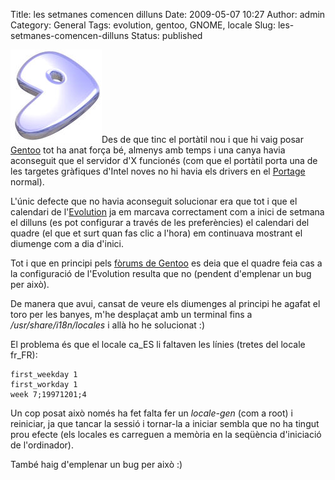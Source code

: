 Title: les setmanes comencen dilluns
Date: 2009-05-07 10:27
Author: admin
Category: General
Tags: evolution, gentoo, GNOME, locale
Slug: les-setmanes-comencen-dilluns
Status: published

<img src="./wp-content/uploads/2007/11/glogo-small.png" title="logotip de gentoo" class="alignright size-full wp-image-224" width="146" height="149" alt="logotip de gentoo" />Des de que tinc el portàtil nou i que hi vaig posar [Gentoo](http://www.gentoo.org/ "Lloc web de la distribució Linux Gentoo") tot ha anat força bé, almenys amb temps i una canya havia aconseguit que el servidor d'X funcionés (com que el portàtil porta una de les targetes gràfiques d'Intel noves no hi havia els drivers en el [Portage](http://en.wikipedia.org/wiki/Portage_(software) "Article de la Wikipedia sobre el Portage") normal).

L'únic defecte que no havia aconseguit solucionar era que tot i que el calendari de l'[Evolution](http://projects.gnome.org/evolution/ "Pàgina web del projecte de suite de correu i calendari Evolution") ja em marcava correctament com a inici de setmana el dilluns (es pot configurar a través de les preferències) el calendari del quadre (el que et surt quan fas clic a l'hora) em continuava mostrant el diumenge com a dia d'inici.

Tot i que en principi pels [fòrums de Gentoo](http://forums.gentoo.org/ "Fòrums de la distribució Gentoo Linux") es deia que el quadre feia cas a la configuració de l'Evolution resulta que no (pendent d'emplenar un bug per això).

De manera que avui, cansat de veure els diumenges al principi he agafat el toro per les banyes, m'he desplaçat amb un terminal fins a */usr/share/i18n/locales* i allà ho he solucionat :)

El problema és que el locale ca_ES li faltaven les línies (tretes del locale fr_FR):

    first_weekday 1
    first_workday 1
    week 7;19971201;4

Un cop posat això només ha fet falta fer un *locale-gen* (com a root) i reiniciar, ja que tancar la sessió i tornar-la a iniciar sembla que no ha tingut prou efecte (els locales es carreguen a memòria en la seqüència d'iniciació de l'ordinador).

També haig d'emplenar un bug per això :)
